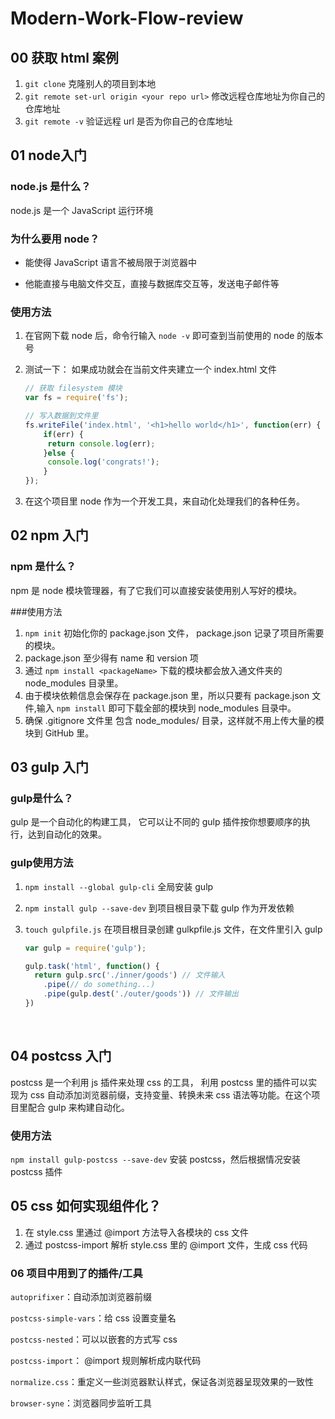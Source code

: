 # Modern-Work-Flow-review

##  00 获取 html 案例
1. `git clone` 克隆别人的项目到本地
2. `git remote set-url origin <your repo url>` 修改远程仓库地址为你自己的仓库地址
3. `git remote -v` 验证远程 url 是否为你自己的仓库地址





## 01 node入门

### node.js 是什么？

node.js 是一个 JavaScript 运行环境

### 为什么要用 node？

- 能使得 JavaScript 语言不被局限于浏览器中


- 他能直接与电脑文件交互，直接与数据库交互等，发送电子邮件等

### 使用方法

1. 在官网下载 node 后，命令行输入 `node -v` 即可查到当前使用的 node 的版本号

2. 测试一下： 如果成功就会在当前文件夹建立一个 index.html 文件

   ```js
   // 获取 filesystem 模块
   var fs = require('fs');

   // 写入数据到文件里
   fs.writeFile('index.html', '<h1>hello world</h1>', function(err) {
       if(err) {
       	return console.log(err);
       }else {
       	console.log('congrats!');
       }
   });

   ```

3. 在这个项目里 node 作为一个开发工具，来自动化处理我们的各种任务。





##  02 npm 入门

### npm 是什么？

npm 是 node 模块管理器，有了它我们可以直接安装使用别人写好的模块。

###使用方法

1. `npm init` 初始化你的 package.json 文件， package.json 记录了项目所需要的模块。
2. package.json 至少得有 name 和 version 项
3. 通过 `npm install <packageName>` 下载的模块都会放入通文件夹的 node_modules 目录里。
4. 由于模块依赖信息会保存在 package.json 里，所以只要有 package.json 文件,输入 `npm install` 即可下载全部的模块到 node_modules 目录中。
5. 确保 .gitignore 文件里 包含 node_modules/ 目录，这样就不用上传大量的模块到 GitHub 里。





## 03 gulp 入门

### gulp是什么？

gulp 是一个自动化的构建工具， 它可以让不同的 gulp 插件按你想要顺序的执行，达到自动化的效果。

### gulp使用方法

1. `npm install --global gulp-cli` 全局安装 gulp 

2. `npm install gulp --save-dev` 到项目根目录下载 gulp 作为开发依赖

3. `touch gulpfile.js` 在项目根目录创建 gulkpfile.js 文件，在文件里引入 gulp

   ```js
   var gulp = require('gulp');

   gulp.task('html', function() {
     return gulp.src('./inner/goods') // 文件输入
       .pipe(// do something...)
       .pipe(gulp.dest('./outer/goods')) // 文件输出
   })

   ```

   ​



## 04 postcss 入门

postcss 是一个利用 js 插件来处理 css 的工具， 利用 postcss 里的插件可以实现为 css 自动添加浏览器前缀，支持变量、转换未来 css 语法等功能。在这个项目里配合 gulp 来构建自动化。

### 使用方法

`npm install gulp-postcss --save-dev` 安装 postcss，然后根据情况安装 postcss 插件



## 05 css 如何实现组件化？

1. 在 style.css 里通过 @import 方法导入各模块的 css 文件
2. 通过 postcss-import 解析 style.css 里的 @import 文件，生成 css 代码




### 06 项目中用到了的插件/工具

`autoprifixer`：自动添加浏览器前缀

`postcss-simple-vars`：给 css 设置变量名

`postcss-nested`：可以以嵌套的方式写 css 

`postcss-import`： @import 规则解析成内联代码

`normalize.css`：重定义一些浏览器默认样式，保证各浏览器呈现效果的一致性

`browser-syne`：浏览器同步监听工具